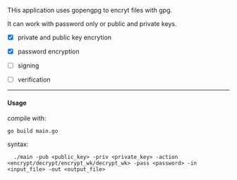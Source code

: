 THis application uses gopengpg to encryt files with gpg.

It can work with password only  or public and private keys.

  - [x] private and public key encrytion
  - [x] password encryption
  - [ ] signing
  - [ ] verification
  

  -----------------------------------

  #### Usage

  compile with:

  ```
  go build main.go

  ```

  syntax:

  ```
	./main -pub <public_key> -priv <private_key> -action <encrypt/decrypt/encrypt_wk/decrypt_wk> -pass <password> -in <input_file> -out <output_file>

  ```